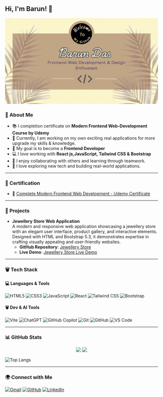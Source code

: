 ## Hi, I'm Barun! 👋

![Banner](https://raw.githubusercontent.com/barundas97/barundas97/main/banner.png)

### 🚀 About Me
- 📚 I completion certificate on **Modern Frontend Web-Development Course by Udemy**
- 🌱 Currently, I am working on my own exciting real applications for more upgrade my skills & knowledge.
- 🎯 My goal is to become a **Frontend Developer**
- 💻 I love working with **React js,JavaScript, Tailwind CSS & Bootstrap**
- 🤝 I enjoy collaborating with others and learning through teamwork.
- 📘 I love exploring new tech and building real-world applications.

---

### 📜 Certification
- 🏅 [Complete Modern Frontend Web Development - Udemy Certificate](https://www.udemy.com/certificate/UC-0b11bd06-1142-49f1-bce8-c927b76853eb/)

---

### 💼 Projects
- **Jewellery Store Web Application**  
  A modern and responsive web application showcasing a jewellery store with an elegant user interface, product gallery, and interactive elements. Designed with HTML and Bootstrap 5.3, it demonstrates expertise in crafting visually appealing and user-friendly websites.  
  - **GitHub Repository**: [Jewellery Store](https://github.com/barundas97/Jewellery_Store)  
  - **Live Demo**: [Jewellery Store Live Demo](https://trinayonii.netlify.app)

---

### 🗑️ Tech Stack

#### 💻 Languages & Tools
![HTML5](https://img.shields.io/badge/-HTML5-E34F26?style=flat-square&logo=html5&logoColor=white)
![CSS3](https://img.shields.io/badge/-CSS3-1572B6?style=flat-square&logo=css3)
![JavaScript](https://img.shields.io/badge/-JavaScript-F7DF1E?style=flat-square&logo=javascript&logoColor=black)
![React](https://img.shields.io/badge/-React-61DAFB?style=flat-square&logo=react&logoColor=black)
![Tailwind CSS](https://img.shields.io/badge/-TailwindCSS-38B2AC?style=flat-square&logo=tailwind-css)
![Bootstrap](https://img.shields.io/badge/-Bootstrap-7952B3?style=flat-square&logo=bootstrap)

#### 🗑 Dev & AI Tools
![Vite](https://img.shields.io/badge/-Vite-646CFF?style=flat-square&logo=vite&logoColor=white)
![ChatGPT](https://img.shields.io/badge/-ChatGPT-00A67E?style=flat-square&logo=openai&logoColor=white)
![GitHub Copilot](https://img.shields.io/badge/-GitHub_Copilot-181717?style=flat-square&logo=github&logoColor=white)
![Git](https://img.shields.io/badge/-Git-F05032?style=flat-square&logo=git&logoColor=white)
![GitHub](https://img.shields.io/badge/-GitHub-181717?style=flat-square&logo=github)
![VS Code](https://img.shields.io/badge/-VSCode-007ACC?style=flat-square&logo=visual-studio-code)

---

### 📊 GitHub Stats
<div align="center">
  <img src="https://github-readme-stats.vercel.app/api?username=barundas97&show_icons=true&theme=dark&cache_seconds=1800" width="400px"/>
  <img src="https://github-readme-streak-stats.herokuapp.com/?user=barundas97&theme=dark" width="400px"/>
</div>

![Top Langs](https://github-readme-stats.vercel.app/api/top-langs/?username=barundas97&layout=compact&theme=dark&cache_seconds=1800)

---

### 🌍 Connect with Me
[![Gmail](https://img.shields.io/badge/Gmail-D14836?style=for-the-badge&logo=gmail&logoColor=white)](mailto:barundas800@gmail.com)
[![GitHub](https://img.shields.io/badge/GitHub-100000?style=for-the-badge&logo=github)](https://github.com/barundas97)
[![LinkedIn](https://img.shields.io/badge/LinkedIn-0077B5?style=for-the-badge&logo=linkedin)](https://linkedin.com/in/barun-das-97bd)
